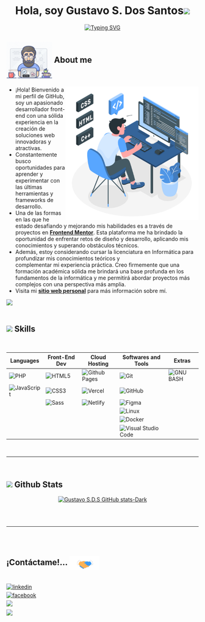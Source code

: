 
<h1 align="center"><b>Hola, soy Gustavo S. Dos Santos</b><img src="https://media.giphy.com/media/hvRJCLFzcasrR4ia7z/giphy.gif" width="35"></h1>

<p align="center"><a href="https://git.io/typing-svg"><img src="https://readme-typing-svg.demolab.com?font=Fira+Code&weight=700&duration=3000&pause=1000&color=299EF3&center=true&vCenter=true&repeat=true&width=500&height=42&lines=Programador+y+Analista;Competencias+en+HTML%2C+CSS%2C+y+JavaScript;Versión+Control(git);Diseño+Responsivo;Continuo+Aprendizaje;Adaptabilidad+y+Flexibilidad;Atención+al+Detalle" alt="Typing SVG" /></a></p>

## <picture><img src = "./assets/images/md/about_me.gif" align="center" width ="120px"></picture> **About me** <picture> </picture> <br>
<img align="right" src="./assets/images/md/programming.svg" width = 350px>

- ¡Hola! Bienvenido a mi perfil de GitHub, soy un apasionado desarrollador front-end con una sólida experiencia en la creación de soluciones web innovadoras y atractivas.
- Constantemente busco oportunidades para aprender y experimentar con las últimas herramientas y frameworks de desarrollo.
- Una de las formas en las que he estado desafiando y mejorando mis habilidades es a través de proyectos en **[Frontend Mentor](https://www.frontendmentor.io/profile/GustavoSDS)**. Esta plataforma me ha brindado la oportunidad de enfrentar retos de diseño y desarrollo, aplicando mis conocimientos y superando obstáculos técnicos.
- Además, estoy considerando cursar la licenciatura en Informática para profundizar mis conocimientos teóricos y <br> complementar mi experiencia práctica. Creo firmemente que una <br> formación académica sólida me brindará una base profunda en los <br> fundamentos de la informática y me permitirá abordar proyectos más <br> complejos con una perspectiva más amplia.
- Visita mi **[sitio web personal](https://gsds-portfolio.netlify.app/)** para más información sobre mí.

<img src="https://user-images.githubusercontent.com/73097560/115834477-dbab4500-a447-11eb-908a-139a6edaec5c.gif"><br><br>

## <img src="https://media2.giphy.com/media/QssGEmpkyEOhBCb7e1/giphy.gif?cid=ecf05e47a0n3gi1bfqntqmob8g9aid1oyj2wr3ds3mg700bl&rid=giphy.gif" width ="25"><b> Skills</b>
<br>

<div align="center">

| Languages   | Front-End Dev |  Cloud Hosting | Softwares and Tools | Extras |
| ----------- | ------------- |--------------- | ------------------- | ------ |
| ![PHP](https://img.shields.io/badge/Php%20-%232370ED.svg?style=for-the-badge&logo=php&logoColor=white)      | ![HTML5](https://img.shields.io/badge/HTML5%20-%23E34F26.svg?style=for-the-badge&logo=html5&logoColor=white)         |        ![Github Pages](https://img.shields.io/badge/GitHub%20Pages-%23327FC7.svg?style=for-the-badge&logo=github&logoColor=white)     |   ![Git](https://img.shields.io/badge/git-%23F05033.svg?style=for-the-badge&logo=git&logoColor=white)               |  ![GNU BASH](https://img.shields.io/badge/GNU%20Bash-000000?style=for-the-badge&logo=GNU%20Bash&logoColor=white)    |
| ![JavaScript](https://img.shields.io/badge/JavaScript%20-%23F7DF1E.svg?style=for-the-badge&logo=javascript&logoColor=black)   |  ![CSS3](https://img.shields.io/badge/CSS%20-%231572B6.svg?style=for-the-badge&logo=css3&logoColor=white)          |        ![Vercel](https://img.shields.io/badge/vercel-%23121011.svg?style=for-the-badge&logo=vercel&logoColor=white)     |    ![GitHub](https://img.shields.io/badge/github-%23121011.svg?style=for-the-badge&logo=github&logoColor=white)               |      |
| | ![Sass](https://img.shields.io/badge/Sass%20-%23F7DF1E.svg?style=for-the-badge&logo=Sass&logoColor=black)| ![Netlify](https://img.shields.io/badge/Netlify-%4558F00.svg?style=for-the-badge&logo=netlify&logoColor=white) |  ![Figma](https://img.shields.io/badge/Figma-F24E1E?style=for-the-badge&logo=figma&logoColor=white) |
||||![Linux](https://img.shields.io/badge/Linux-1793D1?style=for-the-badge&logo=linux&logoColor=white)
||||![Docker](https://img.shields.io/badge/Docker-4F10DC?style=for-the-badge&logo=docker&logoColor=white)
||||![Visual Studio Code](https://img.shields.io/badge/Visual%20Studio%20Code-0078d7.svg?style=for-the-badge&logo=visual-studio-code&logoColor=white)

</div>

<br>

-----
<br>

## <img src="https://media.giphy.com/media/iY8CRBdQXODJSCERIr/giphy.gif" width="35"><b> Github Stats </b><br>

<div align="center">

[![Gustavo S.D.S GitHub stats-Dark](https://github-readme-stats.vercel.app/api?username=GustavoSDS&show_icons=true&theme=dark#gh-dark-mode-only)](https://github.com/anuraghazra/github-readme-stats#gh-dark-mode-only)
<!-- [![Gustavo S.D.S GitHub stats-Light](https://github-readme-stats.vercel.app/api?username=GustavoSDS&show_icons=true&theme=default#gh-light-mode-only)](https://github.com/anuraghazra/github-readme-stats#gh-light-mode-only) -->

</div>
<br><br>

-----
<br><br>

## <b>¡Contáctame!... </b><img src="./assets/images/md/handshake.gif" width ="80" align="center">
<br>
<div align='left'>


<a href="https://linkedin.com/in/gustavossds" target="_blank">
<img src="https://img.shields.io/badge/linkedin:  -gustavos S.D.S-0077B5.svg?color=405DE6&style=for-the-badge&logo=linkedin&logoColor=white" alt=linkedin style="margin-bottom: 5px;"/>
</a>

<br>


<a href="https://facebook.com/gustavossds" target="_blank">
<img src="https://img.shields.io/badge/facebook: -gustavo s.d.s-%2300acee.svg?color=1DA1F2&style=for-the-badge&logo=facebook&logoColor=white" alt=facebook style="margin-bottom: 5px;"/>
</a>

<br>

<a href="mailto:simondossantos18@gmail.com" target="_blank">
<img src="https://img.shields.io/badge/gmail: - simondossantos18-%23EA4335.svg?style=for-the-badge&logo=gmail&logoColor=white" t=mail style="margin-bottom: 5px;" />
</a>

</div>

<img src="https://user-images.githubusercontent.com/73097560/115834477-dbab4500-a447-11eb-908a-139a6edaec5c.gif">
